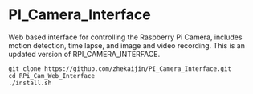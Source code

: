 # PI_Camera_Interface
Web based interface for controlling the Raspberry Pi Camera, includes motion detection, time lapse, and image and video recording.
This is an updated version of RPI_CAMERA_INTERFACE. 

```shell
git clone https://github.com/zhekaijin/PI_Camera_Interface.git
cd RPi_Cam_Web_Interface
./install.sh
```
